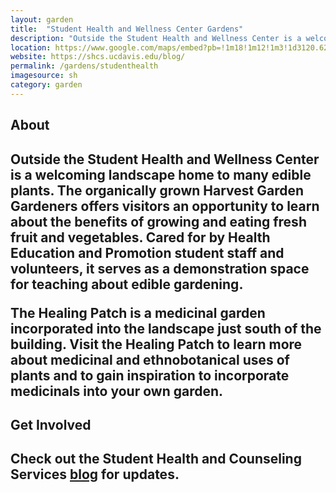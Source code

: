 ```yaml
---
layout: garden
title:  "Student Health and Wellness Center Gardens"
description: "Outside the Student Health and Wellness Center is a welcoming landscape home to many edible plants."
location: https://www.google.com/maps/embed?pb=!1m18!1m12!1m3!1d3120.629663108912!2d-121.76395868461049!3d38.542304175401455!2m3!1f0!2f0!3f0!3m2!1i1024!2i768!4f13.1!3m3!1m2!1s0x0%3A0x0!2zMzjCsDMyJzMyLjMiTiAxMjHCsDQ1JzQyLjQiVw!5e0!3m2!1sen!2sus!4v1459360557154
website: https://shcs.ucdavis.edu/blog/
permalink: /gardens/studenthealth
imagesource: sh
category: garden
---
```


<h2>About<h2>

Outside the Student Health and Wellness Center is a welcoming landscape home to many edible plants. The organically grown Harvest Garden Gardeners offers visitors an opportunity to learn about the benefits of growing and eating fresh fruit and vegetables. Cared for by Health Education and Promotion student staff and volunteers, it serves as a demonstration space for teaching about edible gardening.

The Healing Patch is a medicinal garden incorporated into the landscape just south of the building. Visit the Healing Patch to learn more about medicinal and ethnobotanical uses of plants and to gain inspiration to incorporate medicinals into your own garden.

<h2>Get Involved<h2>

Check out the Student Health and Counseling Services [blog](https://shcs.ucdavis.edu/blog/) for updates.

